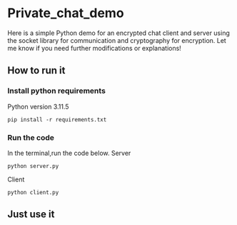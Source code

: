 # Private_chat_demo
Here is a simple Python demo for an encrypted chat client and server using the socket library for communication and cryptography for encryption. Let me know if you need further modifications or explanations!
## How to run it
### Install python requirements
Python version 3.11.5
```shell
pip install -r requirements.txt
```
### Run the code
In the terminal,run the code below.
Server
```shell
python server.py
```
Client 
```shell
python client.py
```
## Just use it
